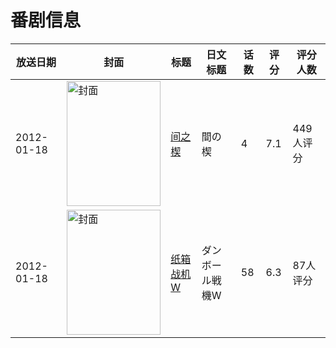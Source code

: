 # 番剧信息

|放送日期|封面|标题|日文标题|话数|评分|评分人数|
|---|---|---|---|---|---|---|
|2012-01-18|<img src="//lain.bgm.tv/pic/cover/c/db/a3/2910_T9AS4.jpg" alt="封面" style="width:150px;height:200px;object-fit:cover;">|[间之楔](https://bangumi.tv/subject/2910)|間の楔|4|7.1|449人评分|
|2012-01-18|<img src="//lain.bgm.tv/pic/cover/c/97/e1/30526_N4Fy0.jpg" alt="封面" style="width:150px;height:200px;object-fit:cover;">|[纸箱战机W](https://bangumi.tv/subject/30526)|ダンボール戦機W|58|6.3|87人评分|
